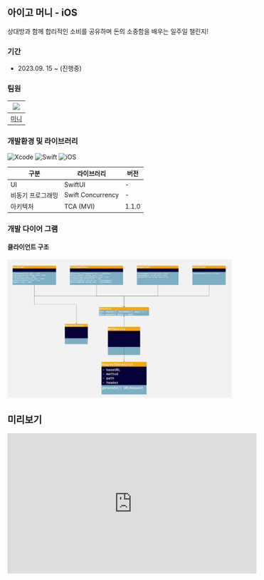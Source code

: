 ## 아이고 머니 - iOS 
상대방과 함께 합리적인 소비를 공유하며 돈의 소중함을 배우는 일주일 챌린지!


### 기간
- 2023.09. 15 ~ (진행중)

### 팀원

|<img src="https://velog.velcdn.com/images/leegyoungmin/profile/5227b914-b55a-4a4f-bea8-5d444c8f429a/image.png" width=160>|
|:--:|
|[미니](https://github.com/leegyoungmin)|


### 개발환경 및 라이브러리
![Xcode](https://img.shields.io/badge/Xcode-14.2.0-blue) ![Swift](https://img.shields.io/badge/Swift-5.7-red) ![iOS](https://img.shields.io/badge/iOS-14.0-green)

| 구분   | 라이브러리    |  버전   |
| ---------- | ------ |---------|
| UI | SwiftUI        | -  |
| 비동기 프로그래밍 | Swift Concurrency  | -  |
| 아키텍처 | TCA (MVI)   | 1.1.0  |

### 개발 다이어 그램
#### 클라이언트 구조

<img src="./Previews/iGoMoneyDiagram.jpg">

## 미리보기
<body>
    <iframe width="560" height="315" src="https://www.youtube.com/embed/Uss5qsSTfJY?si=oq9Psc-gFbNmScDR" title="YouTube video player" frameborder="0" allow="accelerometer; autoplay; clipboard-write; encrypted-media; gyroscope; picture-in-picture; web-share" allowfullscreen></iframe>
</body>
